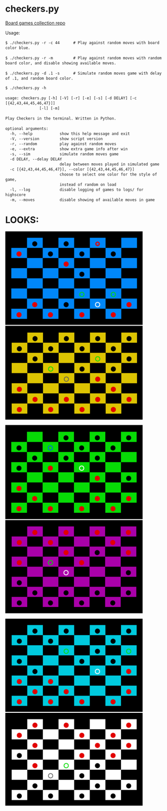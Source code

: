 # checkers.py

[Board games collection repo](https://github.com/956MB/board-games)

Usage:

```shell
$ ./checkers.py -r -c 44      # Play against random moves with board color blue.

$ ./checkers.py -r -m         # Play against random moves with random board color, and disable showing available moves.

$ ./checkers.py -d .1 -s      # Simulate random moves game with delay of .1, and random board color.
```

```shell
$ ./checkers.py -h

usage: checkers.py [-h] [-V] [-r] [-e] [-s] [-d DELAY] [-c [{42,43,44,45,46,47}]]
               [-l] [-m]

Play Checkers in the terminal. Written in Python.

optional arguments:
  -h, --help            show this help message and exit
  -V, --version         show script version
  -r, --random          play against random moves
  -e, --extra           show extra game info after win
  -s, --sim             simulate random moves game
  -d DELAY, --delay DELAY
                        delay between moves played in simulated game
  -c [{42,43,44,45,46,47}], --color [{42,43,44,45,46,47}]
                        choose to select one color for the style of game,
                        instead of random on load
  -l, --log             disable logging of games to logs/ for highscore
  -m, --moves           disable showing of available moves in game
```

# LOOKS:

<img src="screenshots/blue.png" width="434"/> <img src="screenshots/yellow.png" width="434"/>

<img src="screenshots/green.png" width="434"/> <img src="screenshots/purple.png" width="434"/>

<img src="screenshots/cyan.png" width="434"/> <img src="screenshots/lightgrey.png" width="434"/>
